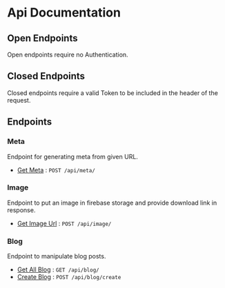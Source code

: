 # Api Documentation

## Open Endpoints

Open endpoints require no Authentication.

## Closed Endpoints

Closed endpoints require a valid Token to be included in the header of the
request.

## Endpoints

### Meta

Endpoint for generating meta from given URL.

- [Get Meta](meta/meta.md) : `POST /api/meta/`

### Image

Endpoint to put an image in firebase storage and provide download link in response.

- [Get Image Url](image/image.md) : `POST /api/image/`

### Blog

Endpoint to manipulate blog posts.

- [Get All Blog](blog/get_blogs.md) : `GET /api/blog/`
- [Create Blog](blog/create_blog.md) : `POST /api/blog/create`
